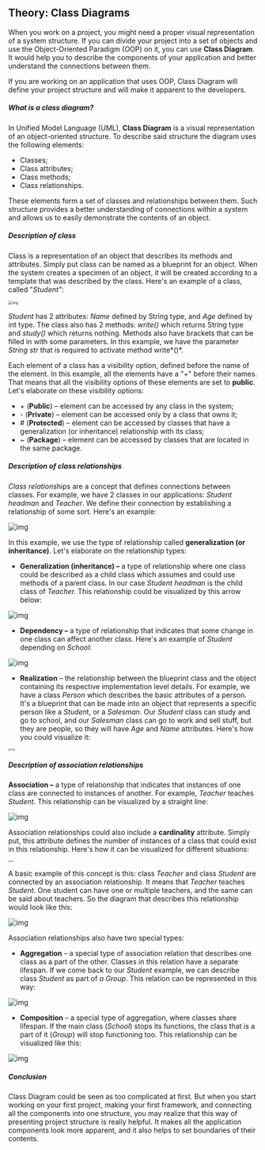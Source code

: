 ## Theory: Class Diagrams

When you work on a project, you might need a proper visual representation of a system structure. If you can divide your project into a set of objects and use the Object-Oriented Paradigm (OOP) on it, you can use **Class Diagram**. It would help you to describe the components of your application and better understand the connections between them.

If you are working on an application that uses OOP, Class Diagram will define your project structure and will make it apparent to the developers.

##### What is a class diagram?

In Unified Model Language (UML), **Class Diagram** is a visual representation of an object-oriented structure. To describe said structure the diagram uses the following elements:

- Classes;
- Class attributes;
- Class methods;
- Class relationships.

These elements form a set of classes and relationships between them. Such structure provides a better understanding of connections within a system and allows us to easily demonstrate the contents of an object.

##### Description of class

Class is a representation of an object that describes its methods and attributes. Simply put class can be named as a blueprint for an object. When the system creates a specimen of an object, it will be created according to a template that was described by the class. Here's an example of a class, called "*Student"*:

<img src="https://ucarecdn.com/4e93433f-a3d6-4a59-b95a-197dd01956b1/" alt="img" style="zoom:50%;" />

*Student* has 2 attributes: *Name* defined by String type, and *Age* defined by int type. The class also has 2 methods: *write()* which returns String type and *study()* which returns nothing. Methods also have brackets that can be filled in with some parameters. In this example, we have the parameter *String str* that is required to activate method write*()*.

Each element of a class has a visibility option, defined before the name of the element. In this example, all the elements have a "+" before their names. That means that all the visibility options of these elements are set to **public**. Let's elaborate on these visibility options:

- \+ (**Public**) – element can be accessed by any class in the system;
- \- (**Private**) – element can be accessed only by a class that owns it;
- \# (**Protected**) – element can be accessed by classes that have a generalization (or inheritance) relationship with its class;
- ~ (**Package**) – element can be accessed by classes that are located in the same package.

##### Description of class relationships

*Class relation*ships are a concept that defines connections between classes. For example, we have 2 classes in our applications: *Student headman* and *Teacher*. We define their connection by establishing a relationship of some sort. Here's an example:

![img](https://ucarecdn.com/0d7e90c4-8ad4-40c2-96a8-aa5c6a369af5/)

In this example, we use the type of relationship called **generalization (or inheritance)**. Let's elaborate on the relationship types:

- **Generalization (inheritance) –** a type of relationship where one class could be described as a child class which assumes and could use methods of a parent class. In our case *Student headman* is the child class of *Teacher.* This relationship could be visualized by this arrow below:

![img](https://ucarecdn.com/d3c4b587-4f62-4914-b58d-168e24fba828/)

- **Dependency –** a type of relationship that indicates that some change in one class can affect another class. Here's an example of *Student* depending on *School*:

![img](https://ucarecdn.com/5fae5232-59fe-4058-ba9d-865e11da5095/)

- **Realization** – the relationship between the blueprint class and the object containing its respective implementation level details. For example, we have a class *Person* which describes the basic attributes of a person. It's a blueprint that can be made into an object that represents a specific person like a *Studen*t, or a *Salesman*. Our *Student* class can study and go to school, and our *Salesman* class can go to work and sell stuff, but they are people, so they will have *Age* and *Name* attributes. Here's how you could visualize it:

<img src="https://ucarecdn.com/b98bd8df-9db7-490c-9283-a14f87355678/" alt="img" style="zoom: 33%;" />

##### Description of association relationships

**Association –** a type of relationship that indicates that instances of one class are connected to instances of another. For example, *Teacher* teaches *Student.* This relationship can be visualized by a straight line:

![img](https://ucarecdn.com/5ee2f4d4-92c6-4c2f-b93c-965194c91271/)

Association relationships could also include a **cardinality** attribute. Simply put, this attribute defines the number of instances of a class that could exist in this relationship. Here's how it can be visualized for different situations:

<img src="https://ucarecdn.com/1f35163c-b76b-404f-b2cf-d6f7cd459e3a/" alt="img" style="zoom:25%;" />

A basic example of this concept is this: class *Teacher* and class *Student* are connected by an association relationship. It means that *Teacher* teaches *Student*. One student can have one or multiple teachers, and the same can be said about teachers. So the diagram that describes this relationship would look like this:

![img](https://ucarecdn.com/f3eae881-ffd9-4d6a-add7-9451ed0426b9/)

Association relationships also have two special types:

- **Aggregation** – a special type of association relation that describes one class as a part of the other. Classes in this relation have a separate lifespan. If we come back to our *Student* example, we can describe class *Student* as part of *a Group*. This relation can be represented in this way:

![img](https://ucarecdn.com/e876ec6f-8bef-4277-a367-1118233a49d2/)

- **Composition** – a special type of aggregation, where classes share lifespan. If the main class (*School*) stops its functions, the class that is a part of it (*Group*) will stop functioning too. This relationship can be visualized like this:

![img](https://ucarecdn.com/0a45dc25-11ce-496e-99e9-3b062d09909c/)

##### Conclusion

Class Diagram could be seen as too complicated at first. But when you start working on your first project, making your first framework, and connecting all the components into one structure, you may realize that this way of presenting project structure is really helpful. It makes all the application components look more apparent, and it also helps to set boundaries of their contents.